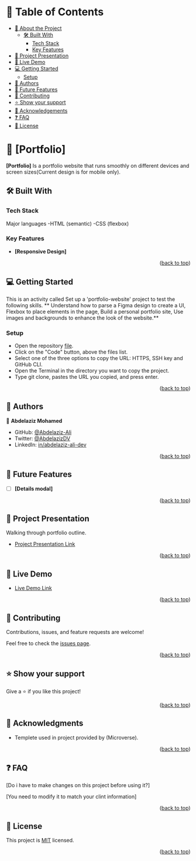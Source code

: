 <a name="readme-top"></a>


<!-- TABLE OF CONTENTS -->

# 📗 Table of Contents

- [📖 About the Project](#about-project)
  - [🛠 Built With](#built-with)
    - [Tech Stack](#tech-stack)
    - [Key Features](#key-features)
- [:movie_camera: Project Presentation](#project-presentation)
- [🚀 Live Demo](#live-demo)
- [💻 Getting Started](#getting-started)
  - [Setup](#setup)
- [👥 Authors](#authors)
- [🔭 Future Features](#future-features)
- [🤝 Contributing](#contributing)
- [⭐️ Show your support](#support)
- [🙏 Acknowledgements](#acknowledgements)
- [❓ FAQ](#faq)
- [📝 License](#license)

<!-- PROJECT DESCRIPTION -->

# 📖 [Portfolio] <a name="about-project"></a>


**[Portfolio]** Is a portfolio website that runs smoothly on different devices and screen sizes(Current design is for mobile only).

## 🛠 Built With <a name="built-with"></a>

### Tech Stack <a name="tech-stack"></a>

Major languages -HTML (semantic) -CSS (flexbox)

<!-- Features -->

### Key Features <a name="key-features"></a>

- **[Responsive Design]**

<p align="right">(<a href="#readme-top">back to top</a>)</p>

<!-- GETTING STARTED -->

## 💻 Getting Started <a name="getting-started"></a>


This is an activity called Set up a 'portfolio-website' project to test the following skills. ** Understand how to parse a Figma design to create a UI, Flexbox to place elements in the page, Build a personal portfolio site, Use images and backgrounds to enhance the look of the website.**

### Setup

- Open the repository [file](https://github.com/Abdelaziz-Ali/Portfolio-Website-T5).
- Click on the "Code" button, above the files list.
- Select one of the three options to copy the URL: HTTPS, SSH key and GitHub CLI.
- Open the Terminal in the directory you want to copy the project.
- Type git clone, pastes the URL you copied, and press enter.

<p align="right">(<a href="#readme-top">back to top</a>)</p>

<!-- AUTHORS -->

## 👥 Authors <a name="authors"></a>


👤 **Abdelaziz Mohamed**

- GitHub: [@Abdelaziz-Ali](https://github.com/Abdelaziz-Ali)
- Twitter: [@AbdelazizDV](https://twitter.com/AbdelazizDV)
- LinkedIn: [in/abdelaziz-ali-dev](https://www.linkedin.com/in/abdelaziz-ali-dev)

<p align="right">(<a href="#readme-top">back to top</a>)</p>

<!-- FUTURE FEATURES -->

## 🔭 Future Features <a name="future-features"></a>


- [ ] **[Details modal]**

<p align="right">(<a href="#readme-top">back to top</a>)</p>

<!-- LIVE DEMO -->

## :movie_camera: Project Presentation <a name="project-presentation"></a>

Walking through portfolio outline.

- [Project Presentation Link](https://www.loom.com/share/d40dda0e19954ebc937cf4e7cee3ffdd)

<p align="right">(<a href="#readme-top">back to top</a>)</p>

<!-- LIVE DEMO -->

## 🚀 Live Demo <a name="live-demo"></a>



- [Live Demo Link](https://abdelaziz-ali.github.io/Portfolio/)

<p align="right">(<a href="#readme-top">back to top</a>)</p>

<!-- CONTRIBUTING -->

## 🤝 Contributing <a name="contributing"></a>

Contributions, issues, and feature requests are welcome!

Feel free to check the [issues page](../../issues/).

<p align="right">(<a href="#readme-top">back to top</a>)</p>

<!-- SUPPORT -->

## ⭐️ Show your support <a name="support"></a>

Give a ⭐️ if you like this project!

<p align="right">(<a href="#readme-top">back to top</a>)</p>

<!-- ACKNOWLEDGEMENTS -->

## 🙏 Acknowledgments <a name="acknowledgements"></a>

- Templete used in project provided by (Microverse).

<p align="right">(<a href="#readme-top">back to top</a>)</p>

<!-- FAQ (optional) -->

## ❓ FAQ <a name="faq"></a>


[Do i have to make changes on this project before using it?]

[You need to modify it to match your clint information]


<p align="right">(<a href="#readme-top">back to top</a>)</p>

<!-- LICENSE -->

## 📝 License <a name="license"></a>

This project is [MIT](./LICENSE) licensed.


<p align="right">(<a href="#readme-top">back to top</a>)</p>
